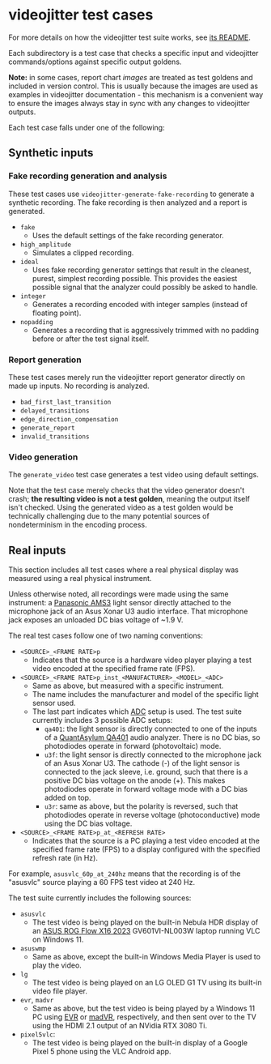 # videojitter test cases

For more details on how the videojitter test suite works, see [its README][].

Each subdirectory is a test case that checks a specific input and videojitter
commands/options against specific output goldens.

**Note:** in some cases, report chart _images_ are treated as test goldens and
included in version control. This is usually because the images are used as
examples in videojitter documentation - this mechanism is a convenient way to
ensure the images always stay in sync with any changes to videojitter outputs.

Each test case falls under one of the following:

## Synthetic inputs

### Fake recording generation and analysis

These test cases use `videojitter-generate-fake-recording` to generate a
synthetic recording. The fake recording is then analyzed and a report is
generated.

- `fake`
  - Uses the default settings of the fake recording generator.
- `high_amplitude`
  - Simulates a clipped recording.
- `ideal`
  - Uses fake recording generator settings that result in the cleanest, purest,
    simplest recording possible. This provides the easiest possible signal that
    the analyzer could possibly be asked to handle.
- `integer`
  - Generates a recording encoded with integer samples (instead of floating
    point).
- `nopadding`
  - Generates a recording that is aggressively trimmed with no padding before or
    after the test signal itself.

### Report generation

These test cases merely run the videojitter report generator directly on made up
inputs. No recording is analyzed.

- `bad_first_last_transition`
- `delayed_transitions`
- `edge_direction_compensation`
- `generate_report`
- `invalid_transitions`

### Video generation

The `generate_video` test case generates a test video using default settings.

Note that the test case merely checks that the video generator doesn't crash;
**the resulting video is not a test golden**, meaning the output itself isn't
checked. Using the generated video as a test golden would be technically
challenging due to the many potential sources of nondeterminism in the encoding
process.

## Real inputs

This section includes all test cases where a real physical display was measured
using a real physical instrument.

Unless otherwise noted, all recordings were made using the same instrument: a
[Panasonic AMS3][] light sensor directly attached to the microphone jack of an
Asus Xonar U3 audio interface. That microphone jack exposes an unloaded DC bias
voltage of ~1.9 V.

The real test cases follow one of two naming conventions:

- `<SOURCE>_<FRAME RATE>p`
  - Indicates that the source is a hardware video player playing a test video
    encoded at the specified frame rate (FPS).
- `<SOURCE>_<FRAME RATE>p_inst_<MANUFACTURER>_<MODEL>_<ADC>`
  - Same as above, but measured with a specific instrument.
  - The name includes the manufacturer and model of the specific light sensor
    used.
  - The last part indicates which [ADC][] setup is used. The test suite
    currently includes 3 possible ADC setups:
    - `qa401`: the light sensor is directly connected to one of the inputs of a
      [QuantAsylum QA401][] audio analyzer. There is no DC bias, so photodiodes
      operate in forward (photovoltaic) mode.
    - `u3f`: the light sensor is directly connected to the microphone jack of an
      Asus Xonar U3. The cathode (-) of the light sensor is connected to the
      jack sleeve, i.e. ground, such that there is a positive DC bias voltage on
      the anode (+). This makes photodiodes operate in forward voltage mode with
      a DC bias added on top.
    - `u3r`: same as above, but the polarity is reversed, such that photodiodes
      operate in reverse voltage (photoconductive) mode using the DC bias
      voltage.
- `<SOURCE>_<FRAME RATE>p_at_<REFRESH RATE>`
  - Indicates that the source is a PC playing a test video encoded at the
    specified frame rate (FPS) to a display configured with the specified
    refresh rate (in Hz).

For example, `asusvlc_60p_at_240hz` means that the recording is of the "asusvlc"
source playing a 60 FPS test video at 240 Hz.

The test suite currently includes the following sources:

- `asusvlc`
  - The test video is being played on the built-in Nebula HDR display of an
    [ASUS ROG Flow X16 2023][] GV601VI-NL003W laptop running VLC on Windows 11.
- `asuswmp`
  - Same as above, except the built-in Windows Media Player is used to play the
    video.
- `lg`
  - The test video is being played on an LG OLED G1 TV using its built-in video
    file player.
- `evr`, `madvr`
  - Same as above, but the test video is being played by a Windows 11 PC using
    [EVR][] or [madVR][], respectively, and then sent over to the TV using the
    HDMI 2.1 output of an NVidia RTX 3080 Ti.
- `pixel5vlc`:
  - The test video is being played on the built-in display of a Google Pixel 5
    phone using the VLC Android app.

[ADC]: https://en.wikipedia.org/wiki/Analog-to-digital_converter
[ASUS ROG Flow X16 2023]:
  https://rog.asus.com/uk/laptops/rog-flow/rog-flow-x16-2023-series/
[EVR]:
  https://learn.microsoft.com/en-us/windows/win32/medfound/enhanced-video-renderer
[madvr]: https://forum.doom9.org/showthread.php?t=146228
[its README]: ../README.md
[Panasonic AMS3]:
  https://industrial.panasonic.com/cdbs/www-data/pdf/ADD8000/ADD8000C6.pdf
[QuantAsylum QA401]: https://quantasylum.com/products/qa401-audio-analyzer
